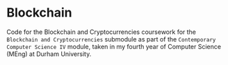 # Blockchain
Code for the Blockchain and Cryptocurrencies coursework for the `Blockchain and Cryptocurrencies` submodule as part of the `Contemporary Computer Science IV` module, taken in my fourth year of Computer Science (MEng) at Durham University.
